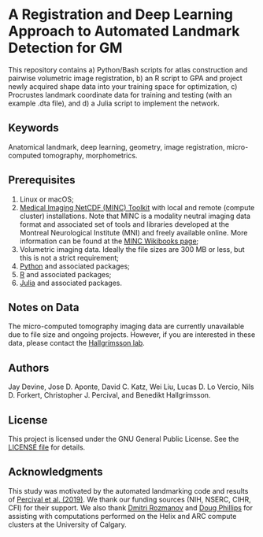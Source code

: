 # **A Registration and Deep Learning Approach to Automated Landmark Detection for GM**

This repository contains a) Python/Bash scripts for atlas construction and pairwise volumetric image registration, b) an R script to GPA and project newly acquired shape data into your training space for optimization, c) Procrustes landmark coordinate data for training and testing (with an example .dta file), and d) a Julia script to implement the network.

## **Keywords**

Anatomical landmark, deep learning, geometry, image registration, micro-computed tomography, morphometrics.

## **Prerequisites**

1. Linux or macOS;
2. [Medical Imaging NetCDF (MINC) Toolkit](https://github.com/BIC-MNI/minc-toolkit-v2) with local and remote (compute cluster) installations. Note that MINC is a modality neutral imaging data format and associated set of tools and libraries developed at the Montreal Neurological Institute (MNI) and freely available online. More information can be found at the [MINC Wikibooks page](http://en.wikibooks.org/wiki/MINC);
3. Volumetric imaging data. Ideally the file sizes are 300 MB or less, but this is not a strict requirement;
4. [Python](https://www.python.org/downloads/) and associated packages;
5. [R](https://cran.r-project.org/bin/) and associated packages;
6. [Julia](https://julialang.org/downloads/) and associated packages.

## **Notes on Data**

The micro-computed tomography imaging data are currently unavailable due to file size and ongoing projects. However, if you are interested in these data, please contact the [Hallgrímsson lab](https://www.ucalgary.ca/morpho/personnel).

## **Authors**

Jay Devine, Jose D. Aponte, David C. Katz, Wei Liu, Lucas D. Lo Vercio, Nils D. Forkert, Christopher J. Percival, and Benedikt Hallgrímsson.

## **License**

This project is licensed under the GNU General Public License. See the [LICENSE file](./LICENSE.md) for details.

## **Acknowledgments**

This study was motivated by the automated landmarking code and results of [Percival et al. (2019)](https://onlinelibrary.wiley.com/doi/10.1111/joa.12973). We thank our funding sources (NIH, NSERC, CIHR, CFI) for their support. We also thank [Dmitri Rozmanov](https://www.ucalgary.ca/tieleman/people/dmitri-rozmanov) and [Doug Phillips](https://people.ucalgary.ca/~phillips/) for assisting with computations performed on the Helix and ARC compute clusters at the University of Calgary.
